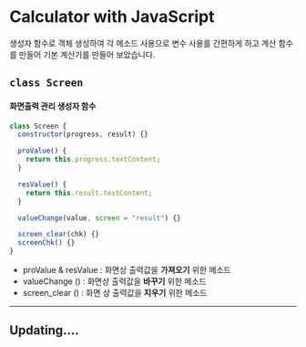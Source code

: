 # Calculator with JavaScript

생성자 함수로 객체 생성하여 각 메소드 사용으로 변수 사용를 간편하게 하고 계산 함수를 만들어 기본 계산기를 만들어 보았습니다.

## `class Screen`

#### 화면출력 관리 생성자 함수

```javascript
class Screen {
  constructor(progress, result) {}

  proValue() {
    return this.progress.textContent;
  }

  resValue() {
    return this.result.textContent;
  }

  valueChange(value, screen = "result") {}

  screen_clear(chk) {}
  screenChk() {}
}
```

- proValue & resValue : 화면상 출력값을 **가져오기** 위한 메소드
- valueChange () : 화면상 출력값을 **바꾸기** 위한 메소드
- screen_clear () : 화면 상 출력값을 **지우기** 위한 메소드

---

## Updating....
